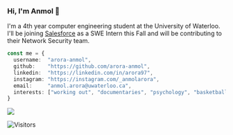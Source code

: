 ### Hi, I'm Anmol :wave:

I'm a 4th year computer engineering student at the University of Waterloo. I'll be joining [Salesforce](https://github.com/salesforce) as a SWE Intern this Fall and will be contributing to their Network Security team.

```typescript
const me = {
  username:  "arora-anmol",
  github:    "https://github.com/arora-anmol",
  linkedin:  "https://linkedin.com/in/arora97",
  instagram: "https://instagram.com/_anmolarora",
  email:     "anmol.arora@uwaterloo.ca",
  interests: ["working out", "documentaries", "psychology", "basketball", "writing"] 
}
```

<img src="https://github-readme-stats.vercel.app/api?username=arora-anmol&show_icons=true&count_private=true" />

<!-- <img src="https://github-readme-stats.vercel.app/api/top-langs?username=arora-anmol&layout=compact&hide=python" />
-->

![Visitors](https://visitor-badge.laobi.icu/badge?page_id=arora-anmol.arora-anmol)
